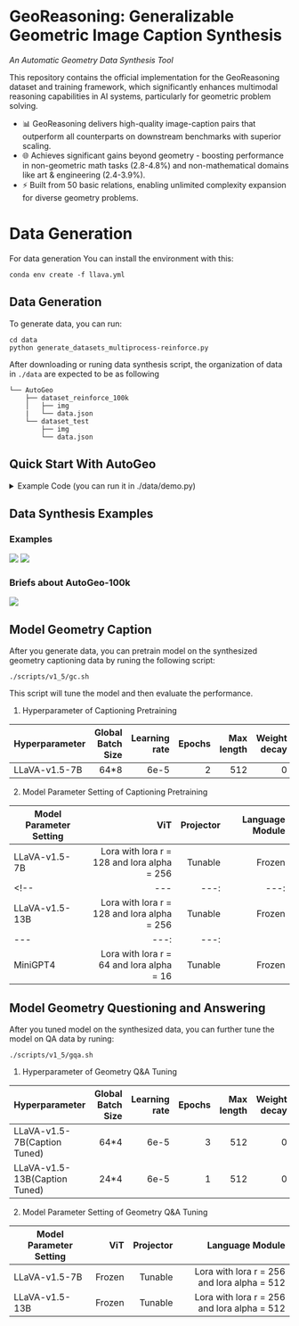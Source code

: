 # GeoReasoning: Generalizable Geometric Image Caption Synthesis

*An Automatic Geometry Data Synthesis Tool*

This repository contains the official implementation for the GeoReasoning dataset and training framework, which significantly enhances multimodal reasoning capabilities in AI systems, particularly for geometric problem solving.

* 📊 GeoReasoning delivers high-quality image-caption pairs that outperform all counterparts on downstream benchmarks with superior scaling.
* 🌐 Achieves significant gains beyond geometry - boosting performance in non-geometric math tasks (2.8-4.8%) and non-mathematical domains like art & engineering (2.4-3.9%).
* ⚡ Built from 50 basic relations, enabling unlimited complexity expansion for diverse geometry problems.

# Data Generation
For data generation
You can install the environment with this:
```
conda env create -f llava.yml
```

## Data Generation
To generate data, you can run:
```
cd data
python generate_datasets_multiprocess-reinforce.py
```

After downloading or runing data synthesis script, the organization of data in `./data` are expected to be as following

```
└── AutoGeo
    ├── dataset_reinforce_100k
    │   ├── img
    |   └── data.json
    └── dataset_test
        ├── img
        └── data.json
```

## Quick Start With AutoGeo

<details>
<summary>Example Code (you can run it in ./data/demo.py)</summary>

```Python
import sys
import os
from utils.loading_utils import load_definitions_and_rules
import graph as gh
import problem as pr
from clause_generation import * #CompoundClauseGen
import signal
from pretty_problem_statement_dict import * # 改为经过语料扩展的结果
import json
from data_augmentation.opencv import *
import shutil
sys.path.append('..')
signal.signal(signal.SIGALRM, signal_handler)
data_desc=[]

save_dir='./demo'
defs_path = './defs.txt'
rules_path = './rules.txt'
complexity = 1 # set complexity

cc_gen = CompoundClauseGen(definitions, complexity)

# Automatic clause select
txt = cc_gen.generate_clauses()
# Manual clause select
# txt = "A B C = triangle A B C"

p = pr.Problem.from_txt(txt)

# Load definitions and rules
definitions, rules = load_definitions_and_rules(defs_path, rules_path)

try:
    # Set an alarm for 5 seconds
    signal.alarm(5)
    # Code block to execute with timeout
    g, _ = gh.Graph.build_problem(p, definitions)

    # Additionaly draw this generated problem
    gh.nm.draw_reinforce(
        g.type2nodes[gh.Point],
        g.type2nodes[gh.Line],
        g.type2nodes[gh.Circle],
        g.type2nodes[gh.Segment],
        theme='',
        save_to=save_dir+f"/img/demo.jpg")

    data_desc.append(
        {
        "id": f"demo",
        "image": f"img/demo.jpg",
        "conversations": [
            {
                "from": "human",
                "value": "Render a clear and concise description of a image about geometric shapes.\n<image>"
            },
            {
                "from": "gpt",
                "value": gen_nl(txt)
            }
        ],
        "clause": [remove_uppercase_space(clause_item) for clause_item in txt.split(";")]
    }
    )
        
    signal.alarm(0)
except KeyboardInterrupt:
    sys.exit(0)
except:
    print('err occurred, retrying ...')
    sys.exit(0)

json_data = json.dumps(data_desc, indent=2)
with open(f"{save_dir}/data.json", "w") as file:
    file.write(json_data)

```
</details>

## Data Synthesis Examples

### Examples
![](./readme_pic/g1.jpg)
![](./readme_pic/g2.jpg)

### Briefs about AutoGeo-100k
![](./readme_pic/statistics.png)

## Model Geometry Caption
After you generate data, you can pretrain model on the synthesized geometry captioning data by runing the following script:
```
./scripts/v1_5/gc.sh
```
This script will tune the model and then evaluate the performance.

1. Hyperparameter of Captioning Pretraining

| Hyperparameter | Global Batch Size | Learning rate | Epochs | Max length | Weight decay |
| --- | ---: | ---: | ---: | ---: | ---: |
| LLaVA-v1.5-7B | 64*8 | 6e-5 | 2 | 512 | 0 |

2. Model Parameter Setting of Captioning Pretraining

| Model Parameter Setting| ViT | Projector | Language Module |
| --- | ---: | ---: | ---: |
| LLaVA-v1.5-7B | Lora with lora r = 128 and lora alpha = 256 | Tunable | Frozen |
<!-- | --- | ---: | ---: |
| LLaVA-v1.5-13B | Lora with lora r = 128 and lora alpha = 256 | Tunable | Frozen |
| --- | ---: | ---: |
| MiniGPT4 | Lora with lora r = 64 and lora alpha = 16 | Tunable | Frozen | -->



## Model Geometry Questioning and Answering
After you tuned model on the synthesized data, you can further tune the model on QA data by runing:
```
./scripts/v1_5/gqa.sh
```

1. Hyperparameter of Geometry Q&A Tuning

| Hyperparameter | Global Batch Size | Learning rate | Epochs | Max length | Weight decay |
| --- | ---: | ---: | ---: | ---: | ---: |
| LLaVA-v1.5-7B(Caption Tuned) | 64*4 | 6e-5 | 3 | 512 | 0 |
| LLaVA-v1.5-13B(Caption Tuned) | 24*4 | 6e-5 | 1 | 512 | 0 |

2. Model Parameter Setting of Geometry Q&A Tuning

| Model Parameter Setting| ViT | Projector | Language Module |
| --- | ---: | ---: | ---: |
| LLaVA-v1.5-7B | Frozen | Tunable | Lora with lora r = 256 and lora alpha = 512 |
| LLaVA-v1.5-13B | Frozen | Tunable | Lora with lora r = 256 and lora alpha = 512 |
